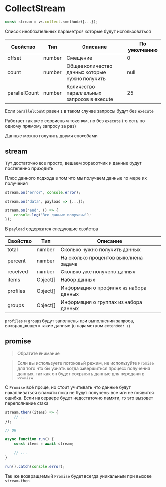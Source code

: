 # CollectStream

```js
const stream = vk.collect.<method>({...});
```

Список необязательных параметров которые будут использоваться

| Свойство      | Тип    | Описание                                       | По умолчанию |
|---------------|--------|------------------------------------------------|--------------|
| offset        | number | Смещение                                       | 0            |
| count         | number | Общее количество данных которые нужно получить | null         |
| parallelCount | number | Количество параллельных запросов в execute     | 25           |

Если `parallelCount` равен `1` в таком случае запросы будут без `execute`

Работает так же с сервисным токеном, но без `execute` (то есть по одному прямому запросу за раз)

Данные можно получить двумя способами

## stream
Тут достаточно всё просто, вешаем обработчик и данные будут постепенно приходить

Плюс данного подхода в том что мы получаем данные по мере их получения

```js
stream.on('error', console.error);

stream.on('data', payload => {...});

stream.on('end', () => {
	console.log('Все данные получены');
});
```

В `payload` содержатся следующие свойства

| Свойство | Тип      | Описание                              |
|----------|----------|---------------------------------------|
| total    | number   | Сколько нужно получить данных         |
| percent  | number   | На сколько процентов выполнена задача |
| received | number   | Сколько уже получено данных           |
| items    | Object[] | Набор данных                          |
| profiles | Object[] | Информация о профилях из набора данных|
| groups   | Object[] | Информация о группах из набора данных |

`profiles` и `groups` будут заполнены при выполнении запроса, возвращающего такие данные (с параметром `extended: 1`)

## promise
> Обратите внимание

> Если вы используете потоковый режим, не используйте `Promise` для того что бы узнать когда завершиться процесс получения данных, так как он будет сохранять данные для передачи в `Promise`

С `Promise` всё проще, но стоит учитывать что данные будут накапливаться в памяти пока не будут получены все или не появится ошибка. Если на сервере будет недостаточно памяти, то это вызовет переполнение стака

```js
stream.then((items) => {
	// ...
});

// OR

async function run() {
	const items = await stream;

	// ...
}

run().catch(console.error);
```

Так же возвращаемый `Promise` будет всегда уникальным при вызове `stream.then`
